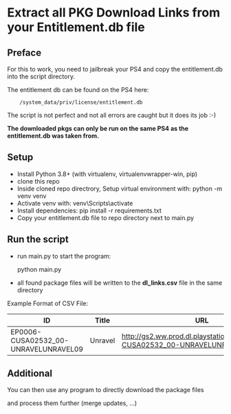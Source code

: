 # Extract all PKG Download Links from your Entitlement.db file

## Preface

For this to work, you need to jailbreak your PS4 and copy the entitlement.db into the script directory.

The entitlement db can be found on the PS4 here:

````
    /system_data/priv/license/entitlement.db
````

The script is not perfect and not all errors are caught but it does its job :-)


**The downloaded pkgs can only be run on the same PS4 as the entitlement.db was taken from.**

## Setup

- Install Python 3.8+ (with virtualenv, virtualenvwrapper-win, pip)
- clone this repo
- Inside cloned repo directrory, Setup virtual environment with:
    python -m venv venv
- Activate venv with:
    venv\Scripts\activate
- Install dependencies:
    pip install -r requirements.txt
- Copy your entitlement.db file to repo directory next to main.py

## Run the script

- run main.py to start the program:

    python main.py

- all found package files will be written to the **dl_links.csv** file in the same directory

Example Format of CSV File:

|ID|Title|URL|
| --- | ---| ---|
|EP0006-CUSA02532_00-UNRAVELUNRAVEL09 |Unravel | http://gs2.ww.prod.dl.playstation.net/.../EP0006-CUSA02532_00-UNRAVELUNRAVEL09.pkg


## Additional

You can then use any program to directly download the package files

and process them further (merge updates, ...)

